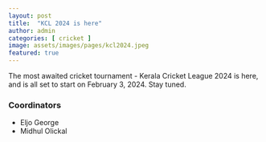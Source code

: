 ```yaml
---
layout: post
title:  "KCL 2024 is here"
author: admin
categories: [ cricket ]
image: assets/images/pages/kcl2024.jpeg
featured: true
---
```


The most awaited cricket tournament - Kerala Cricket League 2024 is here, and is all set to start on February 3, 2024.
Stay tuned.

### Coordinators   

- Eljo George
- Midhul Olickal
